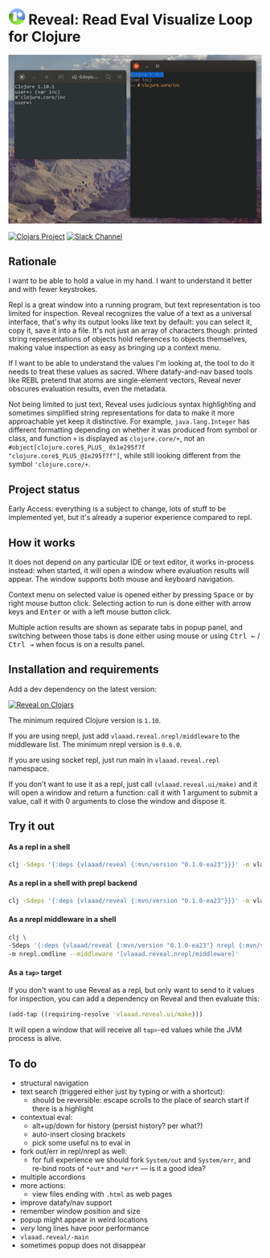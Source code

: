 # ![logo](src/vlaaad/reveal/logo-32.png) Reveal: Read Eval Visualize Loop for Clojure

![demo](doc/demo.gif)

[![Clojars Project](https://img.shields.io/clojars/v/vlaaad/reveal.svg?logo=clojure&logoColor=white)](https://clojars.org/vlaaad/reveal)
[![Slack Channel](https://img.shields.io/badge/slack-reveal@clojurians-blue.svg?logo=slack)](https://clojurians.slack.com/messages/reveal/)

## Rationale

I want to be able to hold a value in my hand. I want to understand it better and with fewer 
keystrokes.

Repl is a great window into a running program, but text representation is too limited for 
inspection. Reveal recognizes the value of a text as a universal interface, that's why its 
output looks like text by default: you can select it, copy it, save it into a file. It's 
not just an array of characters though: printed string representations of objects hold 
references to objects themselves, making value inspection as easy as bringing up a context 
menu.

If I want to be able to understand the values I'm looking at, the tool to do it needs to
treat these values as sacred. Where datafy-and-nav based tools like REBL pretend that 
atoms are single-element vectors, Reveal never obscures evaluation results, even the 
metadata.

Not being limited to just text, Reveal uses judicious syntax highlighting and sometimes 
simplified string representations for data to make it more approachable yet keep it 
distinctive. For example, `java.lang.Integer` has different formatting depending on 
whether it was produced from symbol or class, and function `+` is displayed as 
`clojure.core/+`, not an `#object[clojure.core$_PLUS_ 0x1e295f7f "clojure.core$_PLUS_@1e295f7f"]`, 
while still looking different from the symbol `'clojure.core/+`.


## Project status

Early Access: everything is a subject to change, lots of stuff to be implemented yet, but 
it's already a superior experience compared to repl.

## How it works

It does not depend on any particular IDE or text editor, it works in-process instead: when 
started, it will open a window where evaluation results will appear. The window supports 
both mouse and keyboard navigation. 

Context menu on selected value is opened either by pressing <kbd>Space</kbd> or by right 
mouse button click. Selecting action to run is done either with arrow keys and 
<kbd>Enter</kbd> or with a left mouse button click.

Multiple action results are shown as separate tabs in popup panel, and switching between 
those tabs is done either using mouse or using <kbd>Ctrl ←</kbd> / <kbd>Ctrl →</kbd> when 
focus is on a results panel.

## Installation and requirements

Add a dev dependency on the latest version:

[![Reveal on Clojars](https://clojars.org/vlaaad/reveal/latest-version.svg)](https://clojars.org/vlaaad/reveal)

The minimum required Clojure version is `1.10`.

If you are using nrepl, just add `vlaaad.reveal.nrepl/middleware` to the middleware list. 
The minimum nrepl version is `0.6.0`.

If you are using socket repl, just run main in `vlaaad.reveal.repl` namespace.

If you don't want to use it as a repl, just call `(vlaaad.reveal.ui/make)` and it will 
open a window and return a function: call it with 1 argument to submit a value, call it 
with 0 arguments to close the window and dispose it.

## Try it out

#### As a repl in a shell

```sh
clj -Sdeps '{:deps {vlaaad/reveal {:mvn/version "0.1.0-ea23"}}}' -m vlaaad.reveal.repl
```

#### As a repl in a shell with prepl backend

```sh
clj -Sdeps '{:deps {vlaaad/reveal {:mvn/version "0.1.0-ea23"}}}' -m vlaaad.reveal.prepl
```

#### As a nrepl middleware in a shell

```sh
clj \
-Sdeps '{:deps {vlaaad/reveal {:mvn/version "0.1.0-ea23"} nrepl {:mvn/version "0.7.0"}}}' \
-m nrepl.cmdline --middleware '[vlaaad.reveal.nrepl/middleware]'
```

#### As a `tap>` target

If you don't want to use Reveal as a repl, but only want to send to it values for 
inspection, you can add a dependency on Reveal and then evaluate this:
```clj
(add-tap ((requiring-resolve 'vlaaad.reveal.ui/make)))
```

It will open a window that will receive all `tap>`-ed values while the JVM process is 
alive.

## To do
- structural navigation
- text search (triggered either just by typing or with a shortcut):
  - should be reversible: escape scrolls to the place of search start if there is
    a highlight
- contextual eval:
  - alt+up/down for history (persist history? per what?)
  - auto-insert closing brackets
  - pick some useful ns to eval in
- fork out/err in repl/nrepl as well:
  - for full experience we should fork `System/out` and `System/err`, and re-bind roots of `*out*` and `*err*` — is it 
    a good idea?
- multiple accordions
- more actions:
  - view files ending with `.html` as web pages
- improve datafy/nav support
- remember window position and size
- popup might appear in weird locations
- *very* long lines have poor performance
- `vlaaad.reveal/-main`
- sometimes popup does not disappear
